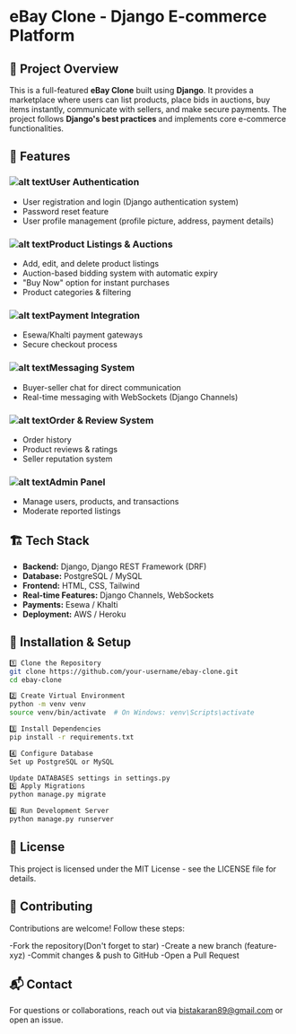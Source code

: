 # eBay Clone - Django E-commerce Platform

## 📌 Project Overview

This is a full-featured **eBay Clone** built using **Django**. It provides a marketplace where users can list products, place bids in auctions, buy items instantly, communicate with sellers, and make secure payments. The project follows **Django's best practices** and implements core e-commerce functionalities.

## 🚀 Features

### ![alt text](image-1.png)**User Authentication**

- User registration and login (Django authentication system)
- Password reset feature
- User profile management (profile picture, address, payment details)

### ![alt text](image-2.png)**Product Listings & Auctions**

- Add, edit, and delete product listings
- Auction-based bidding system with automatic expiry
- "Buy Now" option for instant purchases
- Product categories & filtering

### ![alt text](image-3.png)**Payment Integration**

- Esewa/Khalti payment gateways
- Secure checkout process

### ![alt text](image-4.png)**Messaging System**

- Buyer-seller chat for direct communication
- Real-time messaging with WebSockets (Django Channels)

### ![alt text](image-5.png)**Order & Review System**

- Order history
- Product reviews & ratings
- Seller reputation system

### ![alt text](image-6.png)**Admin Panel**

- Manage users, products, and transactions
- Moderate reported listings

## 🏗️ Tech Stack

- **Backend:** Django, Django REST Framework (DRF)
- **Database:** PostgreSQL / MySQL
- **Frontend:** HTML, CSS, Tailwind
- **Real-time Features:** Django Channels, WebSockets
- **Payments:** Esewa / Khalti
- **Deployment:** AWS / Heroku

## 📂 Installation & Setup

```bash
1️⃣ Clone the Repository
git clone https://github.com/your-username/ebay-clone.git
cd ebay-clone

2️⃣ Create Virtual Environment
python -m venv venv
source venv/bin/activate  # On Windows: venv\Scripts\activate

3️⃣ Install Dependencies
pip install -r requirements.txt

4️⃣ Configure Database
Set up PostgreSQL or MySQL

Update DATABASES settings in settings.py
5️⃣ Apply Migrations
python manage.py migrate

6️⃣ Run Development Server
python manage.py runserver

```

## 📜 License

This project is licensed under the MIT License - see the LICENSE file for details.

## 🎯 Contributing

Contributions are welcome! Follow these steps:

-Fork the repository(Don't forget to star)
-Create a new branch (feature-xyz)
-Commit changes & push to GitHub
-Open a Pull Request

## 📬 Contact

For questions or collaborations, reach out via bistakaran89@gmail.com or open an issue.
